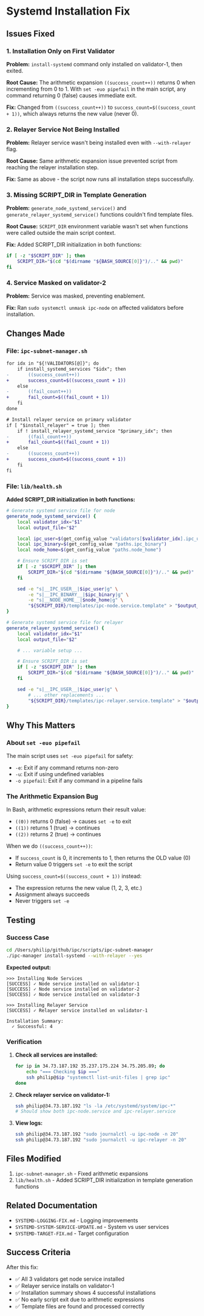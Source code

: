 # Systemd Installation Fix

## Issues Fixed

### 1. Installation Only on First Validator
**Problem:** `install-systemd` command only installed on validator-1, then exited.

**Root Cause:** The arithmetic expansion `((success_count++))` returns 0 when incrementing from 0 to 1. With `set -euo pipefail` in the main script, any command returning 0 (false) causes immediate exit.

**Fix:** Changed from `((success_count++))` to `success_count=$((success_count + 1))`, which always returns the new value (never 0).

### 2. Relayer Service Not Being Installed
**Problem:** Relayer service wasn't being installed even with `--with-relayer` flag.

**Root Cause:** Same arithmetic expansion issue prevented script from reaching the relayer installation step.

**Fix:** Same as above - the script now runs all installation steps successfully.

### 3. Missing SCRIPT_DIR in Template Generation
**Problem:** `generate_node_systemd_service()` and `generate_relayer_systemd_service()` functions couldn't find template files.

**Root Cause:** `SCRIPT_DIR` environment variable wasn't set when functions were called outside the main script context.

**Fix:** Added SCRIPT_DIR initialization in both functions:
```bash
if [ -z "$SCRIPT_DIR" ]; then
    SCRIPT_DIR="$(cd "$(dirname "${BASH_SOURCE[0]}")/.." && pwd)"
fi
```

### 4. Service Masked on validator-2
**Problem:** Service was masked, preventing enablement.

**Fix:** Ran `sudo systemctl unmask ipc-node` on affected validators before installation.

## Changes Made

### File: `ipc-subnet-manager.sh`

```diff
for idx in "${!VALIDATORS[@]}"; do
    if install_systemd_services "$idx"; then
-       ((success_count++))
+       success_count=$((success_count + 1))
    else
-       ((fail_count++))
+       fail_count=$((fail_count + 1))
    fi
done

# Install relayer service on primary validator
if [ "$install_relayer" = true ]; then
    if ! install_relayer_systemd_service "$primary_idx"; then
-       ((fail_count++))
+       fail_count=$((fail_count + 1))
    else
-       ((success_count++))
+       success_count=$((success_count + 1))
    fi
fi
```

### File: `lib/health.sh`

**Added SCRIPT_DIR initialization in both functions:**

```bash
# Generate systemd service file for node
generate_node_systemd_service() {
    local validator_idx="$1"
    local output_file="$2"

    local ipc_user=$(get_config_value "validators[$validator_idx].ipc_user")
    local ipc_binary=$(get_config_value "paths.ipc_binary")
    local node_home=$(get_config_value "paths.node_home")

    # Ensure SCRIPT_DIR is set
    if [ -z "$SCRIPT_DIR" ]; then
        SCRIPT_DIR="$(cd "$(dirname "${BASH_SOURCE[0]}")/.." && pwd)"
    fi

    sed -e "s|__IPC_USER__|$ipc_user|g" \
        -e "s|__IPC_BINARY__|$ipc_binary|g" \
        -e "s|__NODE_HOME__|$node_home|g" \
        "${SCRIPT_DIR}/templates/ipc-node.service.template" > "$output_file"
}

# Generate systemd service file for relayer
generate_relayer_systemd_service() {
    local validator_idx="$1"
    local output_file="$2"

    # ... variable setup ...

    # Ensure SCRIPT_DIR is set
    if [ -z "$SCRIPT_DIR" ]; then
        SCRIPT_DIR="$(cd "$(dirname "${BASH_SOURCE[0]}")/.." && pwd)"
    fi

    sed -e "s|__IPC_USER__|$ipc_user|g" \
        # ... other replacements ...
        "${SCRIPT_DIR}/templates/ipc-relayer.service.template" > "$output_file"
}
```

## Why This Matters

### About `set -euo pipefail`

The main script uses `set -euo pipefail` for safety:
- `-e`: Exit if any command returns non-zero
- `-u`: Exit if using undefined variables
- `-o pipefail`: Exit if any command in a pipeline fails

### The Arithmetic Expansion Bug

In Bash, arithmetic expressions return their result value:
- `((0))` returns 0 (false) → causes `set -e` to exit
- `((1))` returns 1 (true) → continues
- `((2))` returns 2 (true) → continues

When we do `((success_count++))`:
- If `success_count` is 0, it increments to 1, then returns the OLD value (0)
- Return value 0 triggers `set -e` to exit the script

Using `success_count=$((success_count + 1))` instead:
- The expression returns the new value (1, 2, 3, etc.)
- Assignment always succeeds
- Never triggers `set -e`

## Testing

### Success Case

```bash
cd /Users/philip/github/ipc/scripts/ipc-subnet-manager
./ipc-manager install-systemd --with-relayer --yes
```

**Expected output:**
```
>>> Installing Node Services
[SUCCESS] ✓ Node service installed on validator-1
[SUCCESS] ✓ Node service installed on validator-2
[SUCCESS] ✓ Node service installed on validator-3

>>> Installing Relayer Service
[SUCCESS] ✓ Relayer service installed on validator-1

Installation Summary:
  ✓ Successful: 4
```

### Verification

1. **Check all services are installed:**
   ```bash
   for ip in 34.73.187.192 35.237.175.224 34.75.205.89; do
       echo "=== Checking $ip ==="
       ssh philip@$ip "systemctl list-unit-files | grep ipc"
   done
   ```

2. **Check relayer service on validator-1:**
   ```bash
   ssh philip@34.73.187.192 "ls -la /etc/systemd/system/ipc-*"
   # Should show both ipc-node.service and ipc-relayer.service
   ```

3. **View logs:**
   ```bash
   ssh philip@34.73.187.192 "sudo journalctl -u ipc-node -n 20"
   ssh philip@34.73.187.192 "sudo journalctl -u ipc-relayer -n 20"
   ```

## Files Modified

1. `ipc-subnet-manager.sh` - Fixed arithmetic expansions
2. `lib/health.sh` - Added SCRIPT_DIR initialization in template generation functions

## Related Documentation

- `SYSTEMD-LOGGING-FIX.md` - Logging improvements
- `SYSTEMD-SYSTEM-SERVICE-UPDATE.md` - System vs user services
- `SYSTEMD-TARGET-FIX.md` - Target configuration

## Success Criteria

After this fix:
- ✅ All 3 validators get node service installed
- ✅ Relayer service installs on validator-1
- ✅ Installation summary shows 4 successful installations
- ✅ No early script exit due to arithmetic expressions
- ✅ Template files are found and processed correctly

